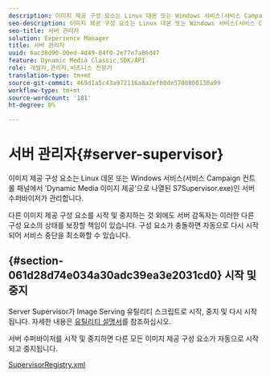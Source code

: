 ```yaml
---
description: 이미지 제공 구성 요소는 Linux 데몬 또는 Windows 서비스(서비스 Campaign 컨트롤 패널에서 'Dynamic Media 이미지 제공'으로 나열된 S7Supervisor.exe)인 서버 수퍼바이저가 관리합니다.
seo-description: 이미지 제공 구성 요소는 Linux 데몬 또는 Windows 서비스(서비스 Campaign 컨트롤 패널에서 'Dynamic Media 이미지 제공'으로 나열된 S7Supervisor.exe)인 서버 수퍼바이저가 관리합니다.
seo-title: 서버 관리자
solution: Experience Manager
title: 서버 관리자
uuid: 6ac38d90-00ed-4d49-84f0-2e77e7a86d47
feature: Dynamic Media Classic,SDK/API
role: 개발자,관리자,비즈니스 전문가
translation-type: tm+mt
source-git-commit: 469d1a5c43a972116a8a2efb0de5708800130a99
workflow-type: tm+mt
source-wordcount: '181'
ht-degree: 0%

---
```



# 서버 관리자{#server-supervisor}

이미지 제공 구성 요소는 Linux 데몬 또는 Windows 서비스(서비스 Campaign 컨트롤 패널에서 &#39;Dynamic Media 이미지 제공&#39;으로 나열된 S7Supervisor.exe)인 서버 수퍼바이저가 관리합니다.

다른 이미지 제공 구성 요소를 시작 및 중지하는 것 외에도 서버 감독자는 이러한 다른 구성 요소의 상태를 보장할 책임이 있습니다. 구성 요소가 충돌하면 자동으로 다시 시작되어 서비스 중단을 최소화할 수 있습니다.

## {#section-061d28d74e034a30adc39ea3e2031cd0} 시작 및 중지

Server Supervisor가 Image Serving 유틸리티 스크립트로 시작, 중지 및 다시 시작됩니다. 자세한 내용은 [유틸리티 설명서](../../../is-api/is-utils/utilities/c-location-of-utilities.md#concept-bae61e53344449af978502cac6be8b5f)를 참조하십시오.

서버 수퍼바이저를 시작 및 중지하면 다른 모든 이미지 제공 구성 요소가 자동으로 시작되고 중지됩니다.

[SupervisorRegistry.xml](../../../is-api/image-serving-api-ref/c-configuration-and-administration/r-server-configuration-files/r-supervisorregistry.md#reference-b55f37a7a7a044d19c1722f5130906c6)
